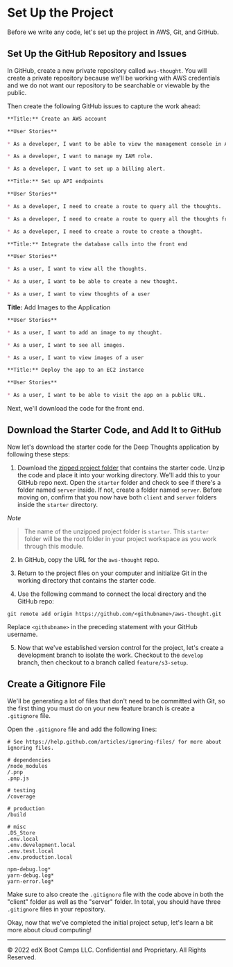 # Set Up the Project

Before we write any code, let's set up the project in AWS, Git, and GitHub.

## Set Up the GitHub Repository and Issues

In GitHub, create a new private repository called `aws-thought`. You will create a private repository because we'll be working with AWS credentials and we do not want our repository to be searchable or viewable by the public.

Then create the following GitHub issues to capture the work ahead:

```markdown
**Title:** Create an AWS account

**User Stories**

* As a developer, I want to be able to view the management console in AWS.

* As a developer, I want to manage my IAM role.

* As a developer, I want to set up a billing alert.
```

```markdown
**Title:** Set up API endpoints

**User Stories**

* As a developer, I need to create a route to query all the thoughts.

* As a developer, I need to create a route to query all the thoughts from a user.

* As a developer, I need to create a route to create a thought.
```

```markdown
**Title:** Integrate the database calls into the front end

**User Stories**

* As a user, I want to view all the thoughts.

* As a user, I want to be able to create a new thought.

* As a user, I want to view thoughts of a user
```

**Title:** Add Images to the Application

```markdown
**User Stories**

* As a user, I want to add an image to my thought.

* As a user, I want to see all images.

* As a user, I want to view images of a user
```

```markdown
**Title:** Deploy the app to an EC2 instance

**User Stories**

* As a user, I want to be able to visit the app on a public URL.
```

Next, we'll download the code for the front end.

## Download the Starter Code, and Add It to GitHub

Now let's download the starter code for the Deep Thoughts application by following these steps:

1. Download the [zipped project folder](https://static.fullstack-bootcamp.com/continuation-courses/aws/module-1/aws-thought.zip) that contains the starter code. Unzip the code and place it into your working directory. We'll add this to your GitHub repo next. Open the `starter` folder and check to see if there's a folder named `server` inside. If not, create a folder named `server`. Before moving on, confirm that you now have both `client` and `server` folders inside the `starter` directory.

*Note*

> The name of the unzipped project folder is `starter`. This `starter` folder will be the root folder in your project workspace as you work through this module.

2. In GitHub, copy the URL for the `aws-thought` repo.

3. Return to the project files on your computer and initialize Git in the working directory that contains the starter code.

4. Use the following command to connect the local directory and the GitHub repo:

```console
git remote add origin https://github.com/<githubname>/aws-thought.git
```

Replace `<githubname>` in the preceding statement with your GitHub username.

5. Now that we've established version control for the project, let's create a development branch to isolate the work. Checkout to the `develop` branch, then checkout to a branch called `feature/s3-setup`.

## Create a Gitignore File

We'll be generating a lot of files that don't need to be committed with Git, so the first thing you must do on your new feature branch is create a `.gitignore` file.

Open the `.gitignore` file and add the following lines:

```
# See https://help.github.com/articles/ignoring-files/ for more about ignoring files.

# dependencies
/node_modules
/.pnp
.pnp.js

# testing
/coverage

# production
/build

# misc
.DS_Store
.env.local
.env.development.local
.env.test.local
.env.production.local

npm-debug.log*
yarn-debug.log*
yarn-error.log*
```

Make sure to also create the `.gitignore` file with the code above in both the "client" folder as well as the "server" folder. In total, you should have three `.gitignore` files in your repository.

Okay, now that we've completed the initial project setup, let's learn a bit more about cloud computing!

---
© 2022 edX Boot Camps LLC. Confidential and Proprietary. All Rights Reserved.